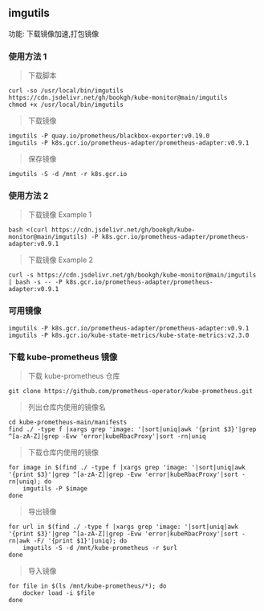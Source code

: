 ## imgutils

功能: 下载镜像加速,打包镜像

### 使用方法 1

> 下载脚本

    curl -so /usr/local/bin/imgutils https://cdn.jsdelivr.net/gh/bookgh/kube-monitor@main/imgutils
    chmod +x /usr/local/bin/imgutils

> 下载镜像

    imgutils -P quay.io/prometheus/blackbox-exporter:v0.19.0
    imgutils -P k8s.gcr.io/prometheus-adapter/prometheus-adapter:v0.9.1

> 保存镜像

    imgutils -S -d /mnt -r k8s.gcr.io
 

### 使用方法 2

> 下载镜像 Example 1

    bash <(curl https://cdn.jsdelivr.net/gh/bookgh/kube-monitor@main/imgutils) -P k8s.gcr.io/prometheus-adapter/prometheus-adapter:v0.9.1

> 下载镜像 Example 2

    curl -s https://cdn.jsdelivr.net/gh/bookgh/kube-monitor@main/imgutils | bash -s -- -P k8s.gcr.io/prometheus-adapter/prometheus-adapter:v0.9.1

### 可用镜像

    imgutils -P k8s.gcr.io/prometheus-adapter/prometheus-adapter:v0.9.1
    imgutils -P k8s.gcr.io/kube-state-metrics/kube-state-metrics:v2.3.0
    

### 下载 kube-prometheus 镜像

> 下载 kube-prometheus 仓库

    git clone https://github.com/prometheus-operator/kube-prometheus.git

> 列出仓库内使用的镜像名

    cd kube-prometheus-main/manifests
    find ./ -type f |xargs grep 'image: '|sort|uniq|awk '{print $3}'|grep ^[a-zA-Z]|grep -Evw 'error|kubeRbacProxy'|sort -rn|uniq

> 下载仓库内使用的镜像

    for image in $(find ./ -type f |xargs grep 'image: '|sort|uniq|awk '{print $3}'|grep ^[a-zA-Z]|grep -Evw 'error|kubeRbacProxy'|sort -rn|uniq); do
        imgutils -P $image
    done

> 导出镜像

    for url in $(find ./ -type f |xargs grep 'image: '|sort|uniq|awk '{print $3}'|grep ^[a-zA-Z]|grep -Evw 'error|kubeRbacProxy'|sort -rn|awk -F/ '{print $1}'|uniq); do
        imgutils -S -d /mnt/kube-prometheus -r $url
    done

> 导入镜像

    for file in $(ls /mnt/kube-prometheus/*); do
        docker load -i $file
    done
